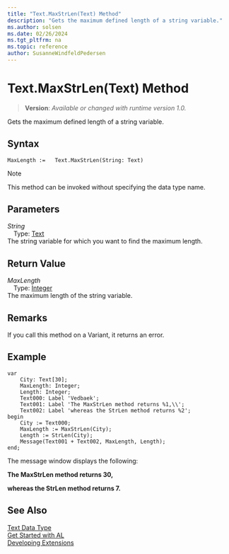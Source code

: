 ```yaml
---
title: "Text.MaxStrLen(Text) Method"
description: "Gets the maximum defined length of a string variable."
ms.author: solsen
ms.date: 02/26/2024
ms.tgt_pltfrm: na
ms.topic: reference
author: SusanneWindfeldPedersen
---
```

[//]: # (START>DO_NOT_EDIT)
[//]: # (IMPORTANT:Do not edit any of the content between here and the END>DO_NOT_EDIT.)
[//]: # (Any modifications should be made in the .xml files in the ModernDev repo.)
# Text.MaxStrLen(Text) Method
> **Version**: _Available or changed with runtime version 1.0._

Gets the maximum defined length of a string variable.


## Syntax
```AL
MaxLength :=   Text.MaxStrLen(String: Text)
```
> [!NOTE]
> This method can be invoked without specifying the data type name.
## Parameters
*String*  
&emsp;Type: [Text](text-data-type.md)  
The string variable for which you want to find the maximum length.  


## Return Value
*MaxLength*  
&emsp;Type: [Integer](../integer/integer-data-type.md)  
The maximum length of the string variable.


[//]: # (IMPORTANT: END>DO_NOT_EDIT)

## Remarks  
 If you call this method on a Variant, it returns an error.  
  
## Example

```al
var
    City: Text[30];
    MaxLength: Integer;
    Length: Integer;
    Text000: Label 'Vedbaek';
    Text001: Label 'The MaxStrLen method returns %1,\\';
    Text002: Label 'whereas the StrLen method returns %2';
begin
    City := Text000;  
    MaxLength := MaxStrLen(City);  
    Length := StrLen(City);  
    Message(Text001 + Text002, MaxLength, Length);  
end;
```  
  
 The message window displays the following:  
  
 **The MaxStrLen method returns 30,**  
  
 **whereas the StrLen method returns 7.**  
  

## See Also
[Text Data Type](text-data-type.md)  
[Get Started with AL](../../devenv-get-started.md)  
[Developing Extensions](../../devenv-dev-overview.md)